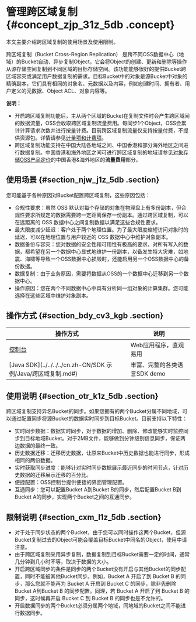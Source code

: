 # 管理跨区域复制 {#concept_zjp_31z_5db .concept}

本文主要介绍跨区域复制的使用场景及使用限制。

跨区域复制（Bucket Cross-Region Replication） 是跨不同OSS数据中心（地域）的Bucket自动、异步复制Object，它会将Object的创建、更新和删除等操作从源存储空间复制到不同区域的目标存储空间。该功能能够很好的提供Bucket跨区域容灾或满足用户数据复制的需求。目标Bucket中的对象是源Bucket中对象的精确副本，它们具有相同的对象名、元数据以及内容，例如创建时间、拥有者、用户定义的元数据、Object ACL、对象内容等。

**说明：** 

-   开启跨区域复制功能后，主从两个区域的Bucket在复制文件时会产生跨区域间的数据流量，OSS会收取跨区域复制流量费用。每同步1个Object，OSS会累计计算请求次数并进行按量计费。目前跨区域复制流量仅支持按量付费，不提供资源包。详情请参见[计量项和计费项](计量项和计费项../DNOSS11816720/ZH-CN_TP_4320_V20.dita#concept_n4t_mwg_tdb/section_gcg_nqt_lgb)。
-   跨区域复制功能支持在中国大陆各地域之间、中国香港和部分海外地区之间进行数据复制。中国香港和海外地区之间可进行跨区域复制的地域请参见[对象存储OSS产品定价](https://www.aliyun.com/price/product?#/oss/detail)的中国香港&海外地区的**流量费用**部分。

## 使用场景 {#section_njw_j1z_5db .section}

您可能基于各种原因对Bucket配置跨区域复制，这些原因包括：

-   合规性要求：虽然 OSS 默认对每个存储的对象在物理盘上有多份副本，但合规性要求所规定的数据需要跨一定距离保存一份副本。通过跨区域复制，可以在远距离的 OSS 数据中心之间复制数据以满足这些合规性要求。
-   最大限度减少延迟：客户处于两个地理位置。为了最大限度缩短访问对象时的延迟，可以在地理位置与用户较近的 OSS 数据中心中维护对象副本。
-   数据备份与容灾：您对数据的安全性和可用性有极高的要求，对所有写入的数据，都希望在另一个数据中心显式地维护一份副本，以备发生特大灾难，如地震、海啸等导致一个OSS数据中心损毁时，还能启用另一个OSS数据中心的备份数据。
-   数据复制：由于业务原因，需要将数据从OSS的一个数据中心迁移到另一个数据中心。
-   操作原因：您在两个不同数据中心中具有分析同一组对象的计算集群。您可能选择在这些区域中维护对象副本。

## 操作方式 {#section_bdy_cv3_kgb .section}

|操作方式|说明|
|----|--|
|[控制台](../../../../cn.zh-CN/控制台用户指南/管理存储空间/设置跨区域复制.md#)|Web应用程序，直观易用|
|[Java SDK](../../../../cn.zh-CN/SDK 示例/Java/跨区域复制.md#)|丰富、完整的各类语言SDK demo|

## 使用说明 {#section_otr_k1z_5db .section}

跨区域复制支持异名Bucket的同步。如果您拥有的两个Bucket分属不同地域，可以通过配置同步将源Bucket的数据实时同步到目标Bucket。目前支持以下特性：

-   实时同步数据：数据实时同步，对于数据的增加、删除、修改能够实时监控同步到目标地域Bucket。对于2MB文件，能够做到分钟级别信息同步，保证两边数据的最终一致。
-   历史数据迁移：迁移历史数据，让原来Bucket中历史数据也能进行同步，形成相同的两份数据。
-   实时获取同步进度：能够针对实时同步数据展示最近同步的时间节点，针对历史数据的迁移展示迁移的百分比。
-   便捷配置：OSS控制台提供便捷的界面管理配置。
-   互通同步：您可以配置Bucket A到Bucket B的同步，然后配置Bucket B到Bucket A的同步，实现两个Bucket之间的互通同步。

## 限制说明 {#section_cxm_l1z_5db .section}

-   对于处于同步状态的两个Bucket，由于您可以同时操作这两个Bucket，但源Bucket复制过去的Object可能会覆盖目标Bucket中同名的Object，使用中请注意。
-   由于跨区域复制采用异步复制，数据复制到目标Bucket需要一定的时间，通常几分钟到几小时不等，取决于数据的大小。
-   开启跨区域同步的条件是同步的两个Bucket没有开启与其他Bucket的同步配置，同时不能被其他Bucket同步。例如，Bucket A 开启了到 Bucket B 的同步，那么您就不能再为 Bucket A 开启到 Bucket C 的同步，除非先删除 Bucket A到Bucket B 的同步配置。同理，若 Bucket A 开启了到 Bucket B 的同步，这时候再开启 Bucket C 到 Bucket B 的同步也是不允许的。
-   开启数据同步的两个Bucket必须分属两个地域，同地域的Bucket之间不能进行数据同步。

